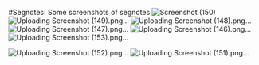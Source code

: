 #Segnotes:
Some screenshots of segnotes
![Screenshot (150)](https://github.com/Sanketkondhalkar/SegNotes/assets/37376835/9de0308d-d80a-47b5-b5b0-c27123d0aab9)
![Uploading Screenshot (149).png…]()
![Uploading Screenshot (148).png…]()
![Uploading Screenshot (147).png…]()
![Uploading Screenshot (146).png…]()
![Uploading Screenshot (153).png…]()

![Uploading Screenshot (152).png…]()
![Uploading Screenshot (151).png…]()
